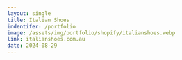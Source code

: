 ```yaml
---
layout: single
title: Italian Shoes
indentifer: /portfolio
image: /assets/img/portfolio/shopify/italianshoes.webp
link: italianshoes.com.au
date: 2024-08-29
---
```

